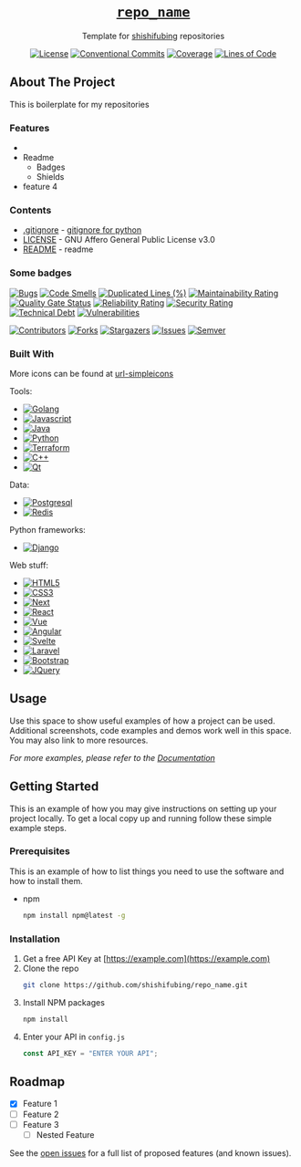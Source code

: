 <div align="center" markdown="1">

# [`repo_name`][url-repo]

Template for [shishifubing][url-owner] repositories

[![License][badge-license]][url-license]
[![Conventional Commits][badge-conventionalcommits]][url-conventionalcommits]
[![Coverage][url-sonar-coverage]][url-sonar]
[![Lines of Code][url-sonar-ncloc]][url-sonar]

</div>

## About The Project

This is boilerplate for my repositories

### Features

- 
- Readme
  - Badges
  - Shields
- feature 4

### Contents

- [.gitignore] - [gitignore for python](https://github.com/github/gitignore/blob/main/Python.gitignore)
- [LICENSE][url-license] - GNU Affero General Public License v3.0
- [README] - readme

### Some badges

[![Bugs][url-sonar-bugs]][url-sonar]
[![Code Smells][url-sonar-code_smells]][url-sonar]
[![Duplicated Lines (%)][url-sonar-duplicated_lines_density]][url-sonar]
[![Maintainability Rating][url-sonar-sqale_rating]][url-sonar]
[![Quality Gate Status][url-sonar-alert_status]][url-sonar]
[![Reliability Rating][url-sonar-reliability_rating]][url-sonar]
[![Security Rating][url-sonar-security_rating]][url-sonar]
[![Technical Debt][url-sonar-sqale_index]][url-sonar]
[![Vulnerabilities][url-sonar-vulnerabilities]][url-sonar]

[![Contributors][badge-contributors]][url-contributors]
[![Forks][badge-forks]][url-forks]
[![Stargazers][badge-stars]][url-stars]
[![Issues][badge-issues]][url-issues]
[![Semver][badge-semver]][url-semver]

### Built With

More icons can be found at [url-simpleicons]

Tools:

- [![Golang][badge-golang]][url-golang]
- [![Javascript][badge-javascript]][url-javascript]
- [![Java][badge-java]][url-java]
- [![Python][badge-python]][url-python]
- [![Terraform][badge-terraform]][url-terraform]
- [![C++][badge-cpp]][url-cpp]
- [![Qt][badge-qt]][url-qt]

Data:

- [![Postgresql][badge-postgresql]][url-postgresql]
- [![Redis][badge-redis]][url-redis]

Python frameworks:

- [![Django][badge-django]][url-django]

Web stuff:

- [![HTML5][badge-html5]][url-html5]
- [![CSS3][badge-css3]][url-css3]
- [![Next][badge-next.js]][url-next]
- [![React][badge-react.js]][url-react]
- [![Vue][badge-vue.js]][url-vue]
- [![Angular][badge-angular.io]][url-angular]
- [![Svelte][badge-svelte.dev]][url-svelte]
- [![Laravel][badge-laravel.com]][url-laravel]
- [![Bootstrap][badge-bootstrap.com]][url-bootstrap]
- [![JQuery][badge-jquery.com]][url-jquery]

## Usage

Use this space to show useful examples of how a project can be used. Additional screenshots, code examples and demos work well in this space. You may also link to more resources.

_For more examples, please refer to the [Documentation](https://example.com)_

## Getting Started

This is an example of how you may give instructions on setting up your project locally.
To get a local copy up and running follow these simple example steps.

### Prerequisites

This is an example of how to list things you need to use the software and how to install them.

- npm
  ```sh
  npm install npm@latest -g
  ```

### Installation

1. Get a free API Key at [https://example.com](https://example.com)
2. Clone the repo
   ```sh
   git clone https://github.com/shishifubing/repo_name.git
   ```
3. Install NPM packages
   ```sh
   npm install
   ```
4. Enter your API in `config.js`
   ```js
   const API_KEY = "ENTER YOUR API";
   ```

## Roadmap

- [x] Feature 1
- [ ] Feature 2
- [ ] Feature 3
  - [ ] Nested Feature

See the [open issues](https://github.com/github_username/repo_name/issues) for a full list of proposed features (and known issues).

<!-- relative links -->

[product-screenshot]: ./images/screenshot.png
[README]: ./README.md
[.gitignore]: ./.gititnore

<!-- project links -->

[url-repo]: https://github_username/repo_name
[url-owner]: https://github.com/shishifubing
[url-contributors]: https://github.com/github_username/repo_name/graphs/contributors
[url-forks]: https://github.com/github_username/repo_name/network/members
[url-stars]: https://github.com/github_username/repo_name/stargazers
[url-issues]: https://github.com/github_username/repo_name/issues
[url-license]: https://github.com/github_username/repo_name/blob/main/LICENSE

[url-repo]: https://github.com/shishifubing/app-desktop-useless-cpp-gui
[url-license]: https://github.com/shishifubing/app-desktop-useless-cpp-gui/blob/main/LICENSE
[url-release-latest]: https://github.com/shishifubing/app-desktop-useless-cpp-gui/releases/latest
[url-sonar]: https://sonarcloud.io/dashboard?id=shishifubing_app-desktop-useless-cpp-gui

<!-- external links -->

[url-semver]: https://semver.org
[url-conventionalcommits]: https://conventionalcommits.org
[url-readme-template]: https://github.com/othneildrew/Best-README-Template
[url-shields]: https://shields.io
[url-golang]: https://go.dev
[url-javascript]: https://www.javascript.com
[url-next]: https://nextjs.org
[url-react]: https://reactjs.org
[url-vue]: https://vuejs.org
[url-angular]: https://angular.io
[url-svelte]: https://svelte.dev
[url-laravel]: https://laravel.com
[url-bootstrap]: https://getbootstrap.com
[url-jquery]: https://jquery.com
[url-linkedin]: https://linkedin.com/in/linkedin_username
[url-simpleicons]: https://simpleicons.org
[url-java]: https://www.java.com
[url-python]: https://www.python.org
[url-html5]: https://developer.mozilla.org/en-US/docs/Glossary/HTML5
[url-css3]: https://en.wikipedia.org/wiki/CSS
[url-terraform]: https://www.terraform.io
[url-django]: https://www.djangoproject.com
[url-cpp]: https://learn.microsoft.com/en-us/cpp/cpp/?view=msvc-170
[url-qt]: https://www.qt.io/product/framework
[url-redis]: https://redis.io
[url-postgresql]: https://www.postgresql.org

<!-- project shield links -->

[badge-contributors]: https://img.shields.io/github/contributors/github_username/repo_name.svg
[badge-forks]: https://img.shields.io/github/forks/github_username/repo_name.svg
[badge-stars]: https://img.shields.io/github/stars/github_username/repo_name.svg
[badge-issues]: https://img.shields.io/github/issues/github_username/repo_name.svg
[badge-license]: https://img.shields.io/github/license/github_username/repo_name.svg
[badge-linkedin]: https://img.shields.io/badge/-LinkedIn-black.svg?logo=linkedin&colorB=555

<!-- sonar links -->

[url-sonar-vulnerabilities]: https://sonarcloud.io/api/project_badges/measure?project=shishifubing_app-desktop-useless-cpp-gui&metric=vulnerabilities
[url-sonar-sqale_index]: https://sonarcloud.io/api/project_badges/measure?project=shishifubing_app-desktop-useless-cpp-gui&metric=sqale_index
[url-sonar-security_rating]: https://sonarcloud.io/api/project_badges/measure?project=shishifubing_app-desktop-useless-cpp-gui&metric=security_rating
[url-sonar-reliability_rating]: https://sonarcloud.io/api/project_badges/measure?project=shishifubing_app-desktop-useless-cpp-gui&metric=reliability_rating
[url-sonar-alert_status]: https://sonarcloud.io/api/project_badges/measure?project=shishifubing_app-desktop-useless-cpp-gui&metric=alert_status
[url-sonar-sqale_rating]: https://sonarcloud.io/api/project_badges/measure?project=shishifubing_app-desktop-useless-cpp-gui&metric=sqale_rating
[url-sonar-ncloc]: https://sonarcloud.io/api/project_badges/measure?project=shishifubing_app-desktop-useless-cpp-gui&metric=ncloc
[url-sonar-duplicated_lines_density]: https://sonarcloud.io/api/project_badges/measure?project=shishifubing_app-desktop-useless-cpp-gui&metric=duplicated_lines_density
[url-sonar-coverage]: https://sonarcloud.io/api/project_badges/measure?project=shishifubing_app-desktop-useless-cpp-gui&metric=coverage
[url-sonar-code_smells]: https://sonarcloud.io/api/project_badges/measure?project=shishifubing_app-desktop-useless-cpp-gui&metric=code_smells
[url-sonar-bugs]: https://sonarcloud.io/api/project_badges/measure?project=shishifubing_app-desktop-useless-cpp-gui&metric=bugs

<!-- other badge links -->

[badge-semver]: https://img.shields.io/badge/semver-2.0.0-%233F4551?logo=Semver&logoColor=white
[badge-conventionalcommits]: https://img.shields.io/badge/Conventional%20Commits-1.0.0-%23FE5196?logo=conventionalcommits&logoColor=white
[badge-golang]: https://img.shields.io/badge/go-%233F4551?style=for-the-badge&logo=go&logoColor=#00ADD8
[badge-javascript]: https://img.shields.io/badge/javascript-%233F4551?style=for-the-badge&logo=javascript&logoColor=F7DF1E
[badge-java]: https://img.shields.io/badge/java-%233F4551?style=for-the-badge&logo=oracle&logoColor=F80000
[badge-python]: https://img.shields.io/badge/python-%233F4551?style=for-the-badge&logo=python&logoColor=3776AB
[badge-cpp]: https://img.shields.io/badge/c++-%233F4551?style=for-the-badge&logo=c%2B%2B&logoColor=00599C
[badge-qt]: https://img.shields.io/badge/qt-%233F4551?style=for-the-badge&logo=qt&logoColor=00599C
[badge-redis]: https://img.shields.io/badge/redis-%233F4551?style=for-the-badge&logo=redis&logoColor=DC382D
[badge-postgresql]: https://img.shields.io/badge/postgresql-%233F4551?style=for-the-badge&logo=postgresql&logoColor=4169E1
[badge-django]: https://img.shields.io/badge/django-%233F4551?style=for-the-badge&logo=django&logoColor=092E20
[badge-terraform]: https://img.shields.io/badge/terraform-%233F4551?style=for-the-badge&logo=terraform&logoColor=7B42BC
[badge-html5]: https://img.shields.io/badge/html5-%233F4551?style=for-the-badge&logo=html5&logoColor=E34F26
[badge-css3]: https://img.shields.io/badge/css3-%233F4551?style=for-the-badge&logo=css3&logoColor=1572B6
[badge-next.js]: https://img.shields.io/badge/next.js-%233F4551?style=for-the-badge&logo=nextdotjs&logoColor=white
[badge-react.js]: https://img.shields.io/badge/React-%233F4551?style=for-the-badge&logo=react&logoColor=61DAFB
[badge-vue.js]: https://img.shields.io/badge/Vue.js-%233F4551?style=for-the-badge&logo=vuedotjs&logoColor=4FC08D
[badge-angular.io]: https://img.shields.io/badge/Angular-%233F4551?style=for-the-badge&logo=angular&logoColor=white
[badge-svelte.dev]: https://img.shields.io/badge/Svelte-%233F4551?style=for-the-badge&logo=svelte&logoColor=FF3E00
[badge-laravel.com]: https://img.shields.io/badge/Laravel-%233F4551?style=for-the-badge&logo=laravel&logoColor=white
[badge-bootstrap.com]: https://img.shields.io/badge/Bootstrap-%233F4551?style=for-the-badge&logo=bootstrap&logoColor=white
[badge-jquery.com]: https://img.shields.io/badge/jQuery-%233F4551?style=for-the-badge&logo=jquery&logoColor=white
